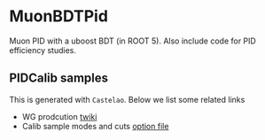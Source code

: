 # MuonBDTPid
Muon PID with a uboost BDT (in ROOT 5). Also include code for PID efficiency studies.

## PIDCalib samples
This is generated with `Castelao`. 
Below we list some related links
- WG prodcution [twiki](https://twiki.cern.ch/twiki/bin/viewauth/LHCbPhysics/WGproductionPID)
- Calib sample modes and cuts [option file](https://gitlab.cern.ch/lhcb/Castelao/-/blob/master/PIDCalib/PidCalibProduction/options/Run-2/makeTuples.py)
